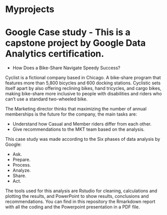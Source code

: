# Myprojects
# Google Case study - This is a capstone project by Google Data Analytics certification. 
* How Does a Bike-Share Navigate Speedy Success?  

 Cyclist is a fictional company based in Chicago. A bike-share program that features more than 5,800 bicycles and 600 docking stations. Cyclistic sets itself apart by also offering reclining bikes, hand tricycles, and cargo bikes, making bike-share more inclusive to people with disabilities and riders who can’t use a standard two-wheeled bike.   
 
 The Marketing director thinks that maximizing the number of annual memberships is the future for the company, the main tasks are:  
 * Understand how Casual and Member riders differ from each other.
 * Give recommendations to the MKT team based on the analysis.  

This case study was made according to the Six phases of data analysis by Google:  
* Ask. 
* Prepare. 
* Process. 
* Analyze. 
* Share. 
* Act. 

The tools used for this analysis are Rstudio for cleaning, calculations and plotting the results, and PowerPoint to show results, conclusions and recommendations.
You can find in this repository the Rmarkdown report with all the coding and the Powerpoint presentation in a PDF file.





